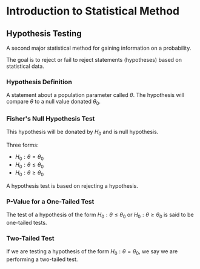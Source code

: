 # Introduction to Statistical Method

## Hypothesis Testing

A second major statistical method for gaining information on a probability.

The goal is to reject or fail to reject statements (hypotheses) based on statistical data.

### Hypothesis Definition

A statement about a population parameter called $\theta$. The hypothesis will compare $\theta$ to a null value donated $\theta_0$.

### Fisher's Null Hypothesis Test

This hypothesis will be donated by $H_0$ and is null hypothesis.

Three forms:

-   $H_0: \theta = \theta_0$
-   $H_0: \theta\leq \theta_0$
-   $H_0: \theta \geq \theta_0$

A hypothesis test is based on rejecting a hypothesis.

### P-Value for a One-Tailed Test

The test of a hypothesis of the form $H_0:\theta \leq \theta_0$ or $H_0: \theta \geq \theta_0$ is said to be one-tailed tests.



### Two-Tailed Test

If we are testing a hypothesis of the form $H_0: \theta = \theta_0$, we say we are performing a two-tailed test.